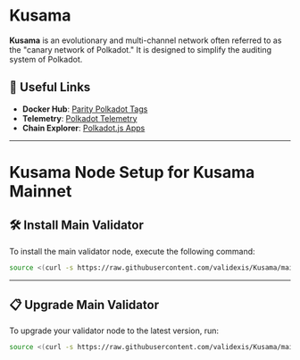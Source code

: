 # Kusama

**Kusama** is an evolutionary and multi-channel network often referred to as the "canary network of Polkadot." It is designed to simplify the auditing system of Polkadot.

## 🔗 Useful Links

- **Docker Hub**: [Parity Polkadot Tags](https://hub.docker.com/r/parity/polkadot/tags)
- **Telemetry**: [Polkadot Telemetry](https://telemetry.polkadot.io/#list/0xb0a8d493285c2df73290dfb7e61f870f17b41801197a149ca93654499ea3dafe)
- **Chain Explorer**: [Polkadot.js Apps](https://polkadot.js.org/apps/?rpc=wss%3A%2F%2Fkusama-rpc.dwellir.com#/accounts)
  
---

<div>
<h1 align="left" style="display: flex;">Kusama Node Setup for Kusama Mainnet</h1>
</div>

## 🛠️ Install Main Validator
To install the main validator node, execute the following command:

~~~bash
source <(curl -s https://raw.githubusercontent.com/validexis/Kusama/main/installmain.sh)
~~~

---

## 📋 Upgrade Main Validator
To upgrade your validator node to the latest version, run:

~~~bash
source <(curl -s https://raw.githubusercontent.com/validexis/Kusama/main/upgrademain.sh)
~~~
